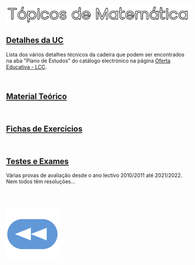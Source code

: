 ![Título](TM.png)

## [Detalhes da UC](Info.md)
Lista dos vários detalhes técnicos da cadeira que podem ser encontrados na aba "Plano de Estudos" do catálogo electrónico na página [Oferta Educativa - LCC](https://www.uminho.pt/PT/ensino/oferta-educativa/_layouts/15/UMinho.PortalUM.UI/Pages/CatalogoCursoDetail.aspx?itemId=3851&catId=12).

<br>

## [Material Teórico](slides/README.md)


<br>

## [Fichas de Exercícios](fichas/README.md)


<br>

## [Testes e Exames](testes/README.md)
Várias provas de avaliação desde o ano lectivo 2010/2011 até 2021/2022. Nem todos têm resoluções...

<br><br>

[![retroceder](https://raw.githubusercontent.com/David81820/Recursos-LCC/main/Rewind.png)](https://david81820.github.io/Recursos-LCC/1ano)